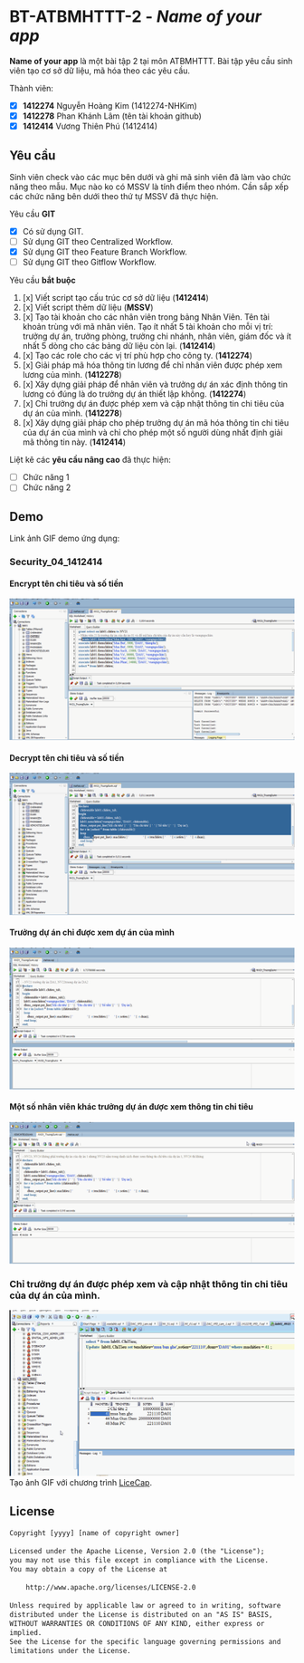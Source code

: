 ﻿# BT-ATBMHTTT-2 - *Name of your app*

**Name of your app** là một bài tập 2 tại môn ATBMHTTT. Bài tập yêu cầu sinh viên tạo cơ sở dữ liệu, mã hóa theo các yêu cầu.

Thành viên:
* [x] **1412274** Nguyễn Hoàng Kim (1412274-NHKim)
* [x] **1412278** Phan Khánh Lâm (tên tài khoản github)
* [x] **1412414** Vương Thiên Phú (1412414)

## Yêu cầu

Sinh viên check vào các mục bên dưới và ghi mã sinh viên đã làm vào chức năng theo mẫu. Mục nào ko có MSSV là tính điểm theo nhóm. Cần sắp xếp các chức năng bên dưới theo thứ tự MSSV đã thực hiện.

Yêu cầu **GIT**
* [x] Có sử dụng GIT.
* [ ] Sử dụng GIT theo Centralized Workflow.
* [x] Sử dụng GIT theo Feature Branch Workflow.
* [ ] Sử dụng GIT theo Gitflow Workflow.

Yêu cầu **bắt buộc**
1. [x] Viết script tạo cấu trúc cơ sở dữ liệu (**1412414**)
2. [x] Viết script thêm dữ liệu (**MSSV**)
3. [x] Tạo tài khoản cho các nhân viên trong bảng Nhân Viên. Tên tài khoản trùng với mã nhân viên. Tạo ít nhất 5 tài khoản cho mỗi vị trí: trưởng dự án, trưởng phòng, trưởng chi nhánh, nhân viên, giám đốc và ít nhất 5 dòng cho các bảng dữ liệu còn lại. (**1412414**)
4. [x] Tạo các role cho các vị trí phù hợp cho công ty. (**1412274**)
5. [x] Giải pháp mã hóa thông tin lương để chỉ nhân viên được phép xem lương của mình. (**1412278**)
6. [x] Xây dựng giải pháp để nhân viên và trưởng dự án xác định thông tin lương có đúng là do trưởng dự án thiết lập không. (**1412274**)
7. [x] Chỉ trưởng dự án được phép xem và cập nhật thông tin chi tiêu của dự án của mình. (**1412278**)
8. [x] Xây dựng giải pháp cho phép trưởng dự án mã hóa thông tin chi tiêu của dự án của mình và chỉ cho phép một số người dùng nhất định giải mã thông tin này. (**1412414**)

Liệt kê các **yêu cầu nâng cao** đã thực hiện:
* [ ] Chức năng 1
* [ ] Chức năng 2

## Demo

Link ảnh GIF demo ứng dụng:
### Security_04_1412414
#### Encrypt tên chi tiêu và số tiền
![Video Walkthrough](https://github.com/ATBMHTTT-2017/lab02-1412274-1412278-1412414/blob/security_04_1412414/demo/MaHoa.gif)
#### Decrypt tên chi tiêu và số tiền
![Video Walkthrough](https://github.com/ATBMHTTT-2017/lab02-1412274-1412278-1412414/blob/security_04_1412414/demo/GiaiMa.gif)
#### Trưởng dự án chỉ được xem dự án của mình
![Video Walkthrough](https://github.com/ATBMHTTT-2017/lab02-1412274-1412278-1412414/blob/security_04_1412414/demo/TruongDAXemDACuaMinh.gif)
#### Một số nhân viên khác trưởng dự án được xem thông tin chi tiêu
![Video Walkthrough](https://github.com/ATBMHTTT-2017/lab02-1412274-1412278-1412414/blob/security_04_1412414/demo/MotSoNhanVienDuocXem.gif)
### Chỉ trưởng dự án được phép xem và cập nhật thông tin chi tiêu của dự án của mình.
![Video Walkthrough](https://github.com/ATBMHTTT-2017/lab02-1412274-1412278-1412414/blob/master/demo/sec_3_1412278.gif)
Tạo ảnh GIF với chương trình [LiceCap](http://www.cockos.com/licecap/).


## License

    Copyright [yyyy] [name of copyright owner]

    Licensed under the Apache License, Version 2.0 (the "License");
    you may not use this file except in compliance with the License.
    You may obtain a copy of the License at

        http://www.apache.org/licenses/LICENSE-2.0

    Unless required by applicable law or agreed to in writing, software
    distributed under the License is distributed on an "AS IS" BASIS,
    WITHOUT WARRANTIES OR CONDITIONS OF ANY KIND, either express or implied.
    See the License for the specific language governing permissions and
    limitations under the License.
